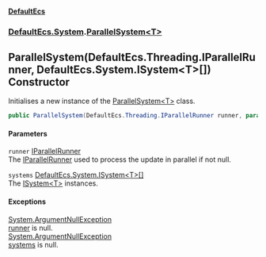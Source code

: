 #### [DefaultEcs](./index.md 'index')
### [DefaultEcs.System](./DefaultEcs-System.md 'DefaultEcs.System').[ParallelSystem&lt;T&gt;](./DefaultEcs-System-ParallelSystem-T-.md 'DefaultEcs.System.ParallelSystem&lt;T&gt;')
## ParallelSystem(DefaultEcs.Threading.IParallelRunner, DefaultEcs.System.ISystem&lt;T&gt;[]) Constructor
Initialises a new instance of the [ParallelSystem&lt;T&gt;](./DefaultEcs-System-ParallelSystem-T-.md 'DefaultEcs.System.ParallelSystem&lt;T&gt;') class.  
```C#
public ParallelSystem(DefaultEcs.Threading.IParallelRunner runner, params DefaultEcs.System.ISystem<T>[] systems);
```
#### Parameters
<a name='DefaultEcs-System-ParallelSystem-T--ParallelSystem(DefaultEcs-Threading-IParallelRunner_DefaultEcs-System-ISystem-T---)-runner'></a>
`runner` [IParallelRunner](./DefaultEcs-Threading-IParallelRunner.md 'DefaultEcs.Threading.IParallelRunner')  
The [IParallelRunner](./DefaultEcs-Threading-IParallelRunner.md 'DefaultEcs.Threading.IParallelRunner') used to process the update in parallel if not null.  
  
<a name='DefaultEcs-System-ParallelSystem-T--ParallelSystem(DefaultEcs-Threading-IParallelRunner_DefaultEcs-System-ISystem-T---)-systems'></a>
`systems` [DefaultEcs.System.ISystem&lt;](./DefaultEcs-System-ISystem-T-.md 'DefaultEcs.System.ISystem&lt;T&gt;')[T](./DefaultEcs-System-ParallelSystem-T-.md#DefaultEcs-System-ParallelSystem-T--T 'DefaultEcs.System.ParallelSystem&lt;T&gt;.T')[&gt;](./DefaultEcs-System-ISystem-T-.md 'DefaultEcs.System.ISystem&lt;T&gt;')[[]](https://docs.microsoft.com/en-us/dotnet/api/System.Array 'System.Array')  
The [ISystem&lt;T&gt;](./DefaultEcs-System-ISystem-T-.md 'DefaultEcs.System.ISystem&lt;T&gt;') instances.  
  
#### Exceptions
[System.ArgumentNullException](https://docs.microsoft.com/en-us/dotnet/api/System.ArgumentNullException 'System.ArgumentNullException')  
[runner](#DefaultEcs-System-ParallelSystem-T--ParallelSystem(DefaultEcs-Threading-IParallelRunner_DefaultEcs-System-ISystem-T---)-runner 'DefaultEcs.System.ParallelSystem&lt;T&gt;.ParallelSystem(DefaultEcs.Threading.IParallelRunner, DefaultEcs.System.ISystem&lt;T&gt;[]).runner') is null.  
[System.ArgumentNullException](https://docs.microsoft.com/en-us/dotnet/api/System.ArgumentNullException 'System.ArgumentNullException')  
[systems](#DefaultEcs-System-ParallelSystem-T--ParallelSystem(DefaultEcs-Threading-IParallelRunner_DefaultEcs-System-ISystem-T---)-systems 'DefaultEcs.System.ParallelSystem&lt;T&gt;.ParallelSystem(DefaultEcs.Threading.IParallelRunner, DefaultEcs.System.ISystem&lt;T&gt;[]).systems') is null.  
